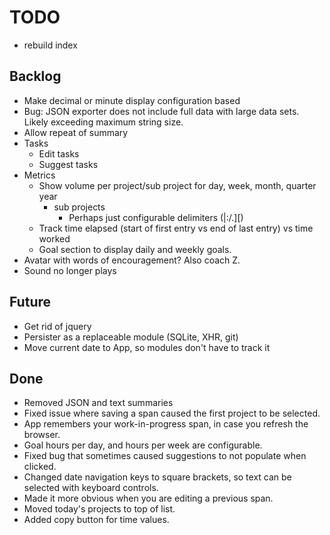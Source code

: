 # TODO

* rebuild index

## Backlog

* Make decimal or minute display configuration based
* Bug: JSON exporter does not include full data with large data sets.  Likely exceeding maximum string size.
* Allow repeat of summary
* Tasks
  * Edit tasks
  * Suggest tasks
* Metrics
  * Show volume per project/sub project for day, week, month, quarter year
    * sub projects
      * Perhaps just configurable delimiters (|:/.][)
  * Track time elapsed (start of first entry vs end of last entry) vs time worked
  * Goal section to display daily and weekly goals.
* Avatar with words of encouragement?  Also coach Z.
* Sound no longer plays

## Future

* Get rid of jquery
* Persister as a replaceable module (SQLite, XHR, git)
* Move current date to App, so modules don't have to track it

## Done

* Removed JSON and text summaries
* Fixed issue where saving a span caused the first project to be selected.
* App remembers your work-in-progress span, in case you refresh the browser.
* Goal hours per day, and hours per week are configurable.
* Fixed bug that sometimes caused suggestions to not populate when clicked.
* Changed date navigation keys to square brackets, so text can be selected with keyboard controls.
* Made it more obvious when you are editing a previous span.
* Moved today's projects to top of list.
* Added copy button for time values.